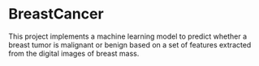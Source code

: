 # BreastCancer
This project implements a machine learning model to predict whether a breast tumor is malignant or benign based on a set of features extracted from the digital images of breast mass.
